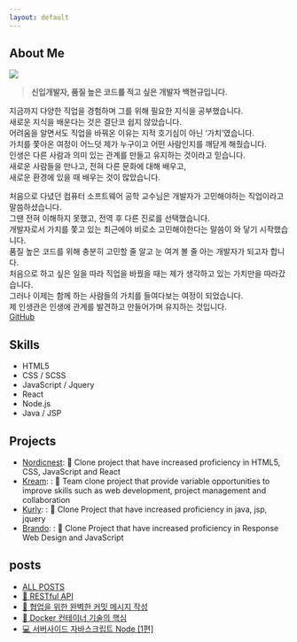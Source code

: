 ```yaml
---
layout: default
---
```


## About Me

<img class="profile-picture" src="https://avatars.githubusercontent.com/u/114740158?v=4">

>**신입개발자, 품질 높은 코드를 적고 싶은 개발자 백현규입니다.**

지금까지 다양한 직업을 경험하며 그를 위해 필요한 지식을 공부했습니다.  
새로운 지식을 배운다는 것은 결단코 쉽지 않았습니다.  
어려움을 알면서도 직업을 바꿔온 이유는 지적 호기심이 아닌 ‘가치’였습니다.  
가치를 쫓아온 여정이 어느덧 제가 누구이고 어떤 사람인지를 깨닫게 해줬습니다.  
인생은 다른 사람과 의미 있는 관계를 만들고 유지하는 것이라고 믿습니다.   
새로운 사람들을 만나고, 전혀 다른 문화에 대해 배우고,  
새로운 환경에 있을 때 배우는 것이 많았습니다.

처음으로 다녔던 컴퓨터 소프트웨어 공학 교수님은 개발자가 고민해야하는 직업이라고 말씀하셨습니다.  
그땐 전혀 이해하지 못했고, 전역 후 다른 진로를 선택했습니다.  
개발자로서 가치를 쫓고 있는 최근에야 비로소 고민해야한다는 말씀이 와 닿기 시작했습니다.  
품질 높은 코드를 위해 충분히 고민할 줄 알고 눈 여겨 볼 줄 아는 개발자가 되고자 합니다.  
처음으로 하고 싶은 일을 따라 직업을 바꿨을 때는 제가 생각하고 있는 가치만을 따라갔습니다.  
그러나 이제는 함께 하는 사람들의 가치를 들여다보는 여정이 되었습니다.  
제 인생관은 인생에 관계를 발견하고 만들어가며 유지하는 것입니다.  
[GitHub](https://github.com/sambeak)

## Skills

* HTML5
* CSS / SCSS
* JavaScript / Jquery
* React
* Node.js
* Java / JSP

## Projects

- [Nordicnest](https://github.com/sambeak/nordicnest_react): 📄 Clone project that have increased proficiency in HTML5, CSS, JavaScript and React
- [Kream](https://github.com/sambeak/kream_react): : 📄 Team clone project that provide variable opportunities to improve skills such as web development, project management and collaboration
- [Kurly](https://github.com/sambeak/kurly_react): : 📄 Clone Project that have increased proficiency in java, jsp, jquery
- [Brando](https://github.com/sambeak/brando_react): : 📄 Clone Project that have increased proficiency in Response Web Design and JavaScript

## posts
- [ALL POSTS](https://sambeak.github.io)
- [🏰 RESTful API](https://sambeak.github.io/posts/restful-api/)
- [🤝 협업을 위한 완벽한 커밋 메시지 작성](https://sambeak.github.io/posts/commit/)
- [🚢 Docker 컨테이너 기술의 핵심](https://sambeak.github.io/posts/docker/)
- [💻 서버사이드 자바스크립트 Node [1편]](https://sambeak.github.io/posts/nodejs/)